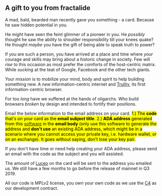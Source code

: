 <div class="row">
    <div class="col-lg-offset-3 col-lg-6 col-md-offset-2 col-md-8 col-xs-offset-1 col-xs-10 text-center">
        <h2 class="sub_heading_blue">A gift to you from fractalide</h2>
        <p>
            A mad, bald, bearded man recently gave you something - a card. Because he saw hidden potential in you.
        </p>
        <p>
            He <i>might</i> have seen the feint glimmer of a pioneer in you. He <i>possibly</i> thought he saw the ability to shoulder responsibility till your knees quake? He thought <i>maybe</i> you have the gift of being able to speak truth to power?
        </p>
        <p>
            If <i>you</i> are such a person, you have arrived at a place and time where <i>your</i> courage and skills may bring about a historic change in society. Few will <i>rise</i> to this occasion as most prefer the comforts of the host-centric matrix. While <i>sucking</i> at the teat of Google, Facebook and the other tech giants.
        </p>
        <p>
            Your <i>mission</i> is to mobilize your mind, body and spirit to help building something new. A <i>new</i> information-centric internet and <a href="/trulity">Trulity</a>, its first information-centric browser.
        </p>
        <p>
            For too <i>long</i> have we suffered at the hands of oligarchs. Who build browsers <i>broken</i> by design and intended to fortify their positions.
        </p>
        <p>
            Email the below information to the email address on your card. <mark> 1.) The <b>code</b> that's on your card as the <b>email subject title</b>. 2.) <b>ADA address</b> generated from this <a href="https://github.com/input-output-hk/cardano-cli">software</a> in the <b>email body</b> (only use this software to generate the address and <b>don't use</b> an existing ADA address, which might be in a scenario where you cannot access your private key, i.e. hardware wallet, or on an exchange). It goes without saying, don't lose your key pair.</mark>
        </p>
        <p>
            If you don't have time or need help creating your ADA address, please send an email with the code as the subject and you will assisted.
        </p>
        <p>
            The amount of <a href="/luceo">Luceo</a> on the card will be sent to the address you emailed us. We still have a few months to go before the release of mainnet in Q3 2019.
        </p>
        <p>
            All our code is MPLv2 license, you own your own code as we use the <a href="https://rfc.unprotocols.org/spec:1/C4/">C4</a> as our development contract.
        </p>
    </div>
</div>
